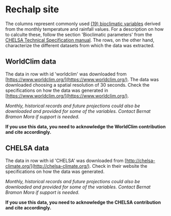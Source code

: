 # Rechalp site
The columns represent commonly used [(19) bioclimatic variables](https://worldclim.org/data/bioclim.html) derived from the monthly temperature and rainfall values. For a description on how to calculte these, follow the section 'Bioclimatic parameters' from the [CHELSA Technical Specification manual](http://chelsa-climate.org/wp-admin/download-page/CHELSA_tech_specification.pdf). The rows, on the other hand, characterize the different datasets from which the data was extracted.

## WorldClim data
The data in row with id 'worldclim' was downloaded from [https://www.worldclim.org/](https://www.worldclim.org/). The data was downloaded choosing a spatial resolution of 30 seconds. Check the specifications on how the data was generated in [https://www.worldclim.org/](https://www.worldclim.org/).

*Monthly, historical records and future projections could also be downloaded and provided for some of the variables. Contact Bernat Bramon Mora if support is needed.*

**If you use this data, you need to acknowledge the WorldClim contribution and cite accordingly.**

## CHELSA data
The data in row with id 'CHELSA' was downloaded from [http://chelsa-climate.org/](http://chelsa-climate.org/). Check in their website the specifications on how the data was generated. 

*Monthly, historical records and future projections could also be downloaded and provided for some of the variables. Contact Bernat Bramon Mora if support is needed.*

**If you use this data, you need to acknowledge the CHELSA contribution and cite accordingly.**


